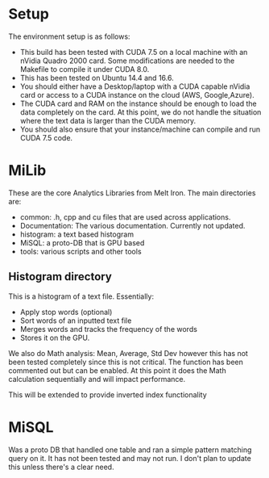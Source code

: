 # Setup
The environment setup is as follows:
* This build has been tested with CUDA 7.5 on a local machine with an nVidia Quadro 2000 card.  Some modifications are needed to the Makefile to compile it under CUDA 8.0.
* This has been tested on Ubuntu 14.4 and 16.6.
* You should either have a Desktop/laptop with a CUDA capable nVidia card or access to a CUDA instance on the cloud (AWS, Google,Azure).
* The CUDA card and RAM on the instance should be enough to load the data completely on the card.  At this point, we do not handle the situation where the text data is larger than the CUDA memory.
* You should also ensure that your instance/machine can compile and run CUDA 7.5 code.

# MiLib
These are the core Analytics Libraries from Melt Iron.  The main directories are:
* common: .h, cpp and cu files that are used across applications.
* Documentation: The various documentation.  Currently not updated.
* histogram: a text based histogram
* MiSQL: a proto-DB that is GPU based
* tools: various scripts and other tools

## Histogram directory
This is a histogram of a text file.  Essentially:
* Apply stop words (optional)
* Sort words of an inputted text file
* Merges words and tracks the frequency of the words
* Stores it on the GPU.

We also do Math analysis: Mean, Average, Std Dev however this has not been tested completely since this is not critical.
The function has been commented out but can be enabled.  At this point it does the Math calculation sequentially and will impact performance.

This will be extended to provide inverted index functionality

# MiSQL
Was a proto DB that handled one table and ran a simple pattern matching query on it.  It has not been tested and may not run.  I don't plan to update this unless there's a clear need.

